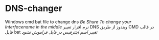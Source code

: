 # DNS-changer
Windows cmd bat file to change dns
*Be Shure To change your Interfacename in the middle*
نرم افزار تغییر DNS ویندوز از طریق CMD در قالب فایل bat
*تغییر اسم اینترفیس در فایل فراموش نشود*
